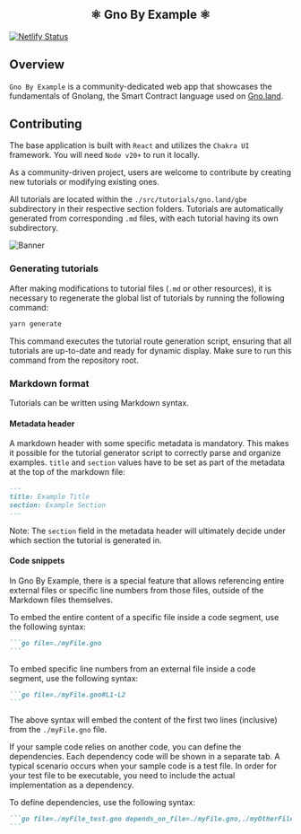 <h2 align="center">⚛️ Gno By Example ⚛️</h2>

[![Netlify Status](https://api.netlify.com/api/v1/badges/a9985f13-8c4c-48e5-96cf-79fa79c067ad/deploy-status)](https://app.netlify.com/sites/gno-by-example/deploys)

## Overview

`Gno By Example` is a community-dedicated web app that showcases the fundamentals
of Gnolang, the Smart Contract
language used on [Gno.land](https://gno.land).

## Contributing

The base application is built with `React` and utilizes the `Chakra UI` framework.
You will need `Node v20+` to run it locally.

As a community-driven project, users are welcome to contribute by creating new
tutorials or modifying existing ones.

All tutorials are located within the `./src/tutorials/gno.land/gbe` subdirectory 
in their respective section folders. Tutorials are automatically generated
from corresponding `.md` files, with each tutorial having its own subdirectory.

![Banner](.github/assets/contribution-flow.png)

### Generating tutorials

After making modifications to tutorial files (`.md` or other resources), it is 
necessary to regenerate the global list of tutorials by running the following 
command:

```bash
yarn generate
```

This command executes the tutorial route generation script, ensuring that all
tutorials are up-to-date and ready for dynamic display. Make sure to run this 
command from the repository root.

### Markdown format

Tutorials can be written using Markdown syntax.

#### Metadata header

A markdown header with some specific metadata is mandatory. This makes it 
possible for the tutorial generator script to correctly parse and organize examples.
`title` and `section` values have to be set as part of the metadata at the 
top of the markdown file:

```md
---
title: Example Title
section: Example Section
---
```

Note: The `section` field in the metadata header will ultimately decide under
which section the tutorial is generated in.

#### Code snippets

In Gno By Example, there is a special feature that allows referencing entire
external files or specific line numbers from those files, outside of the Markdown
files themselves.

To embed the entire content of a specific file inside a code segment, use the
following syntax:

````md
```go file=./myFile.gno
```
````

To embed specific line numbers from an external file inside a code segment, use
the following syntax:

````md
```go file=./myFile.gno#L1-L2
```
````

The above syntax will embed the content of the first two lines (inclusive) from 
the `./myFile.gno` file.

If your sample code relies on another code, you can define the dependencies. 
Each dependency code will be shown in a separate tab.
A typical scenario occurs when your sample code is a test file. In order for 
your test file to be executable, you need to include the actual implementation 
as a dependency. 

To define dependencies, use the following syntax: 

````md
```go file=./myFile_test.gno depends_on_file=./myFile.gno,./myOtherFile.gno
```
````
